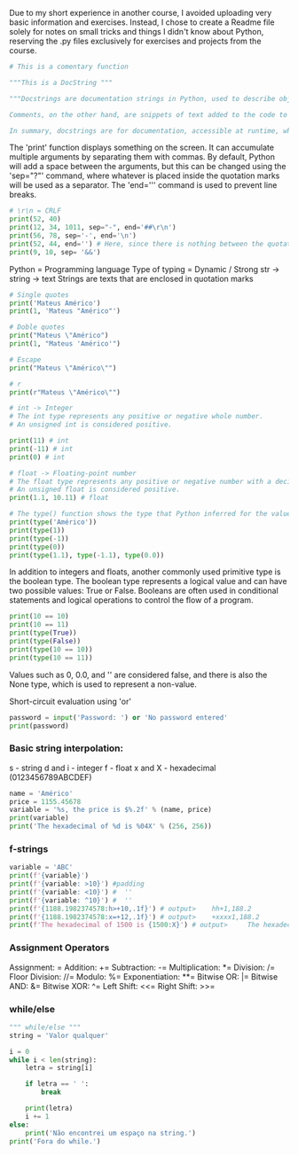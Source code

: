 Due to my short experience in another course, I avoided uploading very basic information and exercises. Instead, I chose to create a Readme file solely for notes on small tricks and things I didn't know about Python, reserving the .py files exclusively for exercises and projects from the course.

```python
# This is a comentary function

"""This is a DocString """

"""Docstrings are documentation strings in Python, used to describe objects such as functions, classes, or modules. They can be accessed at runtime and provide detailed information about the usage and behavior of the object.

Comments, on the other hand, are snippets of text added to the code to provide explanations or annotations to programmers. They are ignored by the Python interpreter and have no impact on program execution.

In summary, docstrings are for documentation, accessible at runtime, while comments are for clarification purposes and are ignored by the Python interpreter."""
```

The 'print' function displays something on the screen. It can accumulate multiple arguments by separating them with commas. By default, Python will add a space between the arguments, but this can be changed using the 'sep="?"' command, where whatever is placed inside the quotation marks will be used as a separator. The 'end=''' command is used to prevent line breaks.


```python
# \r\n = CRLF
print(52, 40)
print(12, 34, 1011, sep="-", end='##\r\n')
print(56, 78, sep='-', end='\n')
print(52, 44, end='') # Here, since there is nothing between the quotation marks, Python does not break the line and continues with the next command.
print(9, 10, sep= '&&')
```
Python = Programming language
Type of typing = Dynamic / Strong
str -> string -> text
Strings are texts that are enclosed in quotation marks

```python
# Single quotes
print('Mateus Américo')
print(1, 'Mateus "Américo"')

# Doble quotes
print("Mateus \"Américo")
print(1, "Mateus 'Américo'")

# Escape
print("Mateus \"Américo\"")

# r
print(r"Mateus \"Américo\"")
```

```python
# int -> Integer
# The int type represents any positive or negative whole number.
# An unsigned int is considered positive.

print(11) # int
print(-11) # int
print(0) # int

# float -> Floating-point number
# The float type represents any positive or negative number with a decimal point.
# An unsigned float is considered positive.
print(1.1, 10.11) # float

# The type() function shows the type that Python inferred for the value.
print(type('Américo'))
print(type(1))
print(type(-1))
print(type(0))
print(type(1.1), type(-1.1), type(0.0))
```


In addition to integers and floats, another commonly used primitive type is the boolean type. The boolean type represents a logical value and can have two possible values: True or False. Booleans are often used in conditional statements and logical operations to control the flow of a program.

```python
print(10 == 10)
print(10 == 11)
print(type(True))
print(type(False))
print(type(10 == 10))
print(type(10 == 11))
```

Values such as 0, 0.0, and '' are considered false, and there is also the None type, which is used to represent a non-value.

Short-circuit evaluation using 'or'
```python	
password = input('Password: ') or 'No password entered'
print(password)
```

### Basic string interpolation:

s - string
d and i - integer
f - float
x and X - hexadecimal (0123456789ABCDEF)

```python	
name = 'Américo'
price = 1155.45678
variable = '%s, the price is $%.2f' % (name, price)
print(variable)
print('The hexadecimal of %d is %04X' % (256, 256))
```

### f-strings
```python	
variable = 'ABC'
print(f'{variable}')
print(f'{variable: >10}') #padding
print(f'{variable: <10}') #  ''
print(f'{variable: ^10}') #  ''
print(f'{1188.1982374578:h>+10,.1f}') # output>    hh+1,188.2 
print(f'{1188.1982374578:x=+12,.1f}') # output>    +xxxx1,188.2
print(f'The hexadecimal of 1500 is {1500:X}') # output>     The hexadecimal of 1500 is 5DC
```

### Assignment Operators 

Assignment: =
Addition: +=
Subtraction: -=
Multiplication: *=
Division: /=
Floor Division: //=
Modulo: %=
Exponentiation: **=
Bitwise OR: |=
Bitwise AND: &=
Bitwise XOR: ^=
Left Shift: <<=
Right Shift: >>=


### while/else

```python
""" while/else """
string = 'Valor qualquer'

i = 0
while i < len(string):
    letra = string[i]

    if letra == ' ':
        break

    print(letra)
    i += 1
else:
    print('Não encontrei um espaço na string.')
print('Fora do while.')
```

